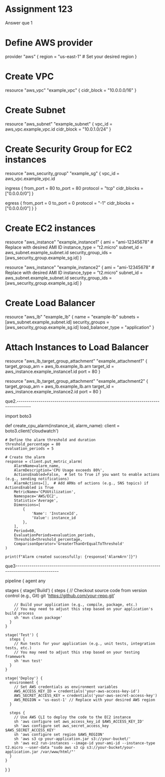 # Assignment 123

Answer que 1
# Define AWS provider
provider "aws" {
  region = "us-east-1"  # Set your desired region
}

# Create VPC
resource "aws_vpc" "example_vpc" {
  cidr_block = "10.0.0.0/16"
}

# Create Subnet
resource "aws_subnet" "example_subnet" {
  vpc_id     = aws_vpc.example_vpc.id
  cidr_block = "10.0.1.0/24"
}

# Create Security Group for EC2 instances
resource "aws_security_group" "example_sg" {
  vpc_id = aws_vpc.example_vpc.id

  ingress {
    from_port   = 80
    to_port     = 80
    protocol    = "tcp"
    cidr_blocks = ["0.0.0.0/0"]
  }

  egress {
    from_port   = 0
    to_port     = 0
    protocol    = "-1"
    cidr_blocks = ["0.0.0.0/0"]
  }
}

# Create EC2 instances
resource "aws_instance" "example_instance1" {
  ami           = "ami-12345678"  # Replace with desired AMI ID
  instance_type = "t2.micro"
  subnet_id     = aws_subnet.example_subnet.id
  security_group_ids = [aws_security_group.example_sg.id]
}

resource "aws_instance" "example_instance2" {
  ami           = "ami-12345678"  # Replace with desired AMI ID
  instance_type = "t2.micro"
  subnet_id     = aws_subnet.example_subnet.id
  security_group_ids = [aws_security_group.example_sg.id]
}

# Create Load Balancer
resource "aws_lb" "example_lb" {
  name               = "example-lb"
  subnets            = [aws_subnet.example_subnet.id]
  security_groups    = [aws_security_group.example_sg.id]
  load_balancer_type = "application"
}

# Attach Instances to Load Balancer
resource "aws_lb_target_group_attachment" "example_attachment1" {
  target_group_arn = aws_lb.example_lb.arn
  target_id        = aws_instance.example_instance1.id
  port             = 80
}

resource "aws_lb_target_group_attachment" "example_attachment2" {
  target_group_arn = aws_lb.example_lb.arn
  target_id        = aws_instance.example_instance2.id
  port             = 80
}

que2.-------------------------------------------------------------------------------------

import boto3

def create_cpu_alarm(instance_id, alarm_name):
    client = boto3.client('cloudwatch')

    # Define the alarm threshold and duration
    threshold_percentage = 80
    evaluation_periods = 5

    # Create the alarm
    response = client.put_metric_alarm(
        AlarmName=alarm_name,
        AlarmDescription='CPU Usage exceeds 80%',
        ActionsEnabled=False,  # Set to True if you want to enable actions (e.g., sending notifications)
        AlarmActions=[],  # Add ARNs of actions (e.g., SNS topics) if ActionsEnabled is True
        MetricName='CPUUtilization',
        Namespace='AWS/EC2',
        Statistic='Average',
        Dimensions=[
            {
                'Name': 'InstanceId',
                'Value': instance_id
            },
        ],
        Period=60,
        EvaluationPeriods=evaluation_periods,
        Threshold=threshold_percentage,
        ComparisonOperator='GreaterThanOrEqualToThreshold'
    )

    print(f"Alarm created successfully: {response['AlarmArn']}")

que3----------------------------------------------------------------------------------------------------

pipeline {
  agent any

  stages {
    stage('Build') {
      steps {
        // Checkout source code from version control (e.g., Git)
        git 'https://github.com/your-repo.git'
        
        // Build your application (e.g., compile, package, etc.)
        // You may need to adjust this step based on your application's build process
        sh 'mvn clean package'
      }
    }

    stage('Test') {
      steps {
        // Run tests for your application (e.g., unit tests, integration tests, etc.)
        // You may need to adjust this step based on your testing framework
        sh 'mvn test'
      }
    }

    stage('Deploy') {
      environment {
        // Set AWS credentials as environment variables
        AWS_ACCESS_KEY_ID = credentials('your-aws-access-key-id')
        AWS_SECRET_ACCESS_KEY = credentials('your-aws-secret-access-key')
        AWS_REGION = 'us-east-1' // Replace with your desired AWS region
      }
      
      steps {
        // Use AWS CLI to deploy the code to the EC2 instance
        sh 'aws configure set aws_access_key_id $AWS_ACCESS_KEY_ID'
        sh 'aws configure set aws_secret_access_key $AWS_SECRET_ACCESS_KEY'
        sh 'aws configure set region $AWS_REGION'
        sh 'aws s3 cp your-application.jar s3://your-bucket/'
        sh 'aws ec2 run-instances --image-id your-ami-id --instance-type t2.micro --user-data "sudo aws s3 cp s3://your-bucket/your-application.jar /var/www/html/"'
      }
    }
  }
}



